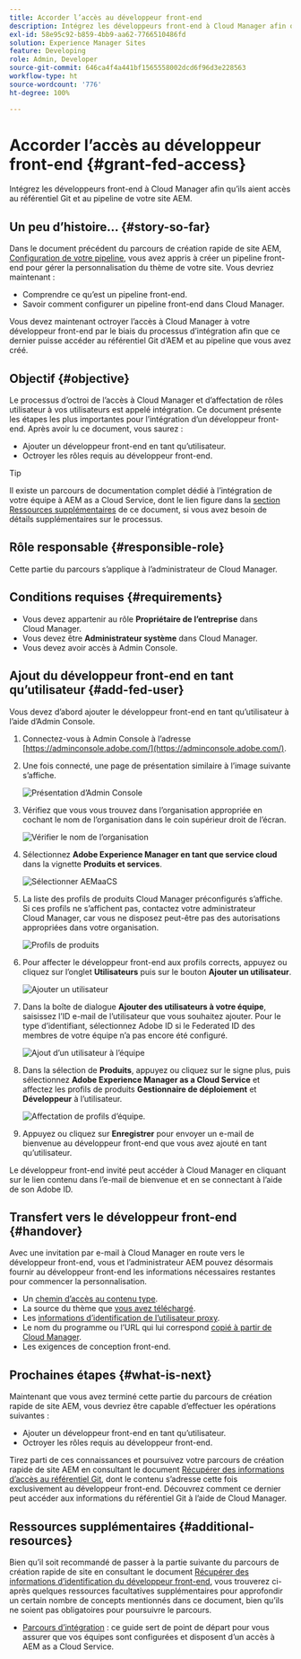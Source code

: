 ```yaml
---
title: Accorder l’accès au développeur front-end
description: Intégrez les développeurs front-end à Cloud Manager afin qu’ils aient accès au référentiel Git et au pipeline de votre site AEM.
exl-id: 58e95c92-b859-4bb9-aa62-7766510486fd
solution: Experience Manager Sites
feature: Developing
role: Admin, Developer
source-git-commit: 646ca4f4a441bf1565558002dcd6f96d3e228563
workflow-type: ht
source-wordcount: '776'
ht-degree: 100%

---
```


# Accorder l’accès au développeur front-end {#grant-fed-access}

Intégrez les développeurs front-end à Cloud Manager afin qu’ils aient accès au référentiel Git et au pipeline de votre site AEM.

## Un peu d’histoire… {#story-so-far}

Dans le document précédent du parcours de création rapide de site AEM, [Configuration de votre pipeline](pipeline-setup.md), vous avez appris à créer un pipeline front-end pour gérer la personnalisation du thème de votre site. Vous devriez maintenant :

* Comprendre ce qu’est un pipeline front-end.
* Savoir comment configurer un pipeline front-end dans Cloud Manager.

Vous devez maintenant octroyer l’accès à Cloud Manager à votre développeur front-end par le biais du processus d’intégration afin que ce dernier puisse accéder au référentiel Git d’AEM et au pipeline que vous avez créé.

## Objectif {#objective}

Le processus d’octroi de l’accès à Cloud Manager et d’affectation de rôles utilisateur à vos utilisateurs est appelé intégration. Ce document présente les étapes les plus importantes pour l’intégration d’un développeur front-end. Après avoir lu ce document, vous saurez :

* Ajouter un développeur front-end en tant qu’utilisateur.
* Octroyer les rôles requis au développeur front-end.

>[!TIP]
>
>Il existe un parcours de documentation complet dédié à l’intégration de votre équipe à AEM as a Cloud Service, dont le lien figure dans la [section Ressources supplémentaires](#additional-resources) de ce document, si vous avez besoin de détails supplémentaires sur le processus.

## Rôle responsable {#responsible-role}

Cette partie du parcours s’applique à l’administrateur de Cloud Manager.

## Conditions requises {#requirements}

* Vous devez appartenir au rôle **Propriétaire de l’entreprise** dans Cloud Manager.
* Vous devez être **Administrateur système** dans Cloud Manager.
* Vous devez avoir accès à Admin Console.

## Ajout du développeur front-end en tant qu’utilisateur {#add-fed-user}

Vous devez d’abord ajouter le développeur front-end en tant qu’utilisateur à l’aide d’Admin Console.

1. Connectez-vous à Admin Console à l’adresse [https://adminconsole.adobe.com/](https://adminconsole.adobe.com/).

1. Une fois connecté, une page de présentation similaire à l’image suivante s’affiche.

   ![Présentation d’Admin Console](assets/admin-console.png)

1. Vérifiez que vous vous trouvez dans l’organisation appropriée en cochant le nom de l’organisation dans le coin supérieur droit de l’écran.

   ![Vérifier le nom de l’organisation](assets/correct-org.png)

1. Sélectionnez **Adobe Experience Manager en tant que service cloud** dans la vignette **Produits et services**.

   ![Sélectionner AEMaaCS](assets/select-aemaacs.png)

1. La liste des profils de produits Cloud Manager préconfigurés s’affiche. Si ces profils ne s’affichent pas, contactez votre administrateur Cloud Manager, car vous ne disposez peut-être pas des autorisations appropriées dans votre organisation.

   ![Profils de produits](assets/product-profiles.png)

1. Pour affecter le développeur front-end aux profils corrects, appuyez ou cliquez sur l’onglet **Utilisateurs** puis sur le bouton **Ajouter un utilisateur**.

   ![Ajouter un utilisateur](assets/add-user.png)

1. Dans la boîte de dialogue **Ajouter des utilisateurs à votre équipe**, saisissez l’ID e-mail de l’utilisateur que vous souhaitez ajouter. Pour le type d’identifiant, sélectionnez Adobe ID si le Federated ID des membres de votre équipe n’a pas encore été configuré.

   ![Ajout d’un utilisateur à l’équipe](assets/add-to-team.png)

1. Dans la sélection de **Produits**, appuyez ou cliquez sur le signe plus, puis sélectionnez **Adobe Experience Manager as a Cloud Service** et affectez les profils de produits **Gestionnaire de déploiement** et **Développeur** à l’utilisateur.

   ![Affectation de profils d’équipe.](assets/assign-team.png)

1. Appuyez ou cliquez sur **Enregistrer** pour envoyer un e-mail de bienvenue au développeur front-end que vous avez ajouté en tant qu’utilisateur.

Le développeur front-end invité peut accéder à Cloud Manager en cliquant sur le lien contenu dans l’e-mail de bienvenue et en se connectant à l’aide de son Adobe ID.

## Transfert vers le développeur front-end {#handover}

Avec une invitation par e-mail à Cloud Manager en route vers le développeur front-end, vous et l’administrateur AEM pouvez désormais fournir au développeur front-end les informations nécessaires restantes pour commencer la personnalisation.

* Un [chemin d’accès au contenu type](#example-page).
* La source du thème que [vous avez téléchargé](#download-theme).
* Les [informations d’identification de l’utilisateur proxy](#proxy-user).
* Le nom du programme ou l’URL qui lui correspond [copié à partir de Cloud Manager](pipeline-setup.md#login).
* Les exigences de conception front-end.

## Prochaines étapes {#what-is-next}

Maintenant que vous avez terminé cette partie du parcours de création rapide de site AEM, vous devriez être capable d’effectuer les opérations suivantes :

* Ajouter un développeur front-end en tant qu’utilisateur.
* Octroyer les rôles requis au développeur front-end.

Tirez parti de ces connaissances et poursuivez votre parcours de création rapide de site AEM en consultant le document [Récupérer des informations d’accès au référentiel Git](retrieve-access.md), dont le contenu sʼadresse cette fois exclusivement au développeur front-end. Découvrez comment ce dernier peut accéder aux informations du référentiel Git à lʼaide de Cloud Manager.

## Ressources supplémentaires {#additional-resources}

Bien qu’il soit recommandé de passer à la partie suivante du parcours de création rapide de site en consultant le document [Récupérer des informations dʼidentification du développeur front-end](retrieve-access.md), vous trouverez ci-après quelques ressources facultatives supplémentaires pour approfondir un certain nombre de concepts mentionnés dans ce document, bien qu’ils ne soient pas obligatoires pour poursuivre le parcours.

* [Parcours d’intégration](/help/journey-onboarding/overview.md) : ce guide sert de point de départ pour vous assurer que vos équipes sont configurées et disposent dʼun accès à AEM as a Cloud Service.
